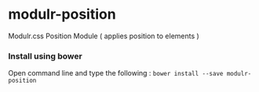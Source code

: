 # modulr-position

Modulr.css Position Module ( applies position to elements )

### Install using bower
Open command line and type the following : ``` bower install --save modulr-position ```
